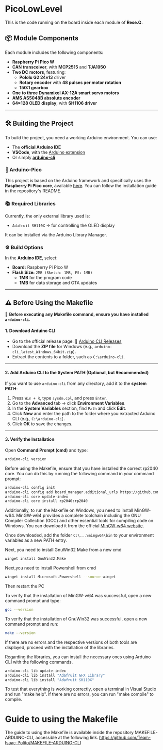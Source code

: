 # PicoLowLevel

This is the code running on the board inside each module of **Rese.Q**.

## 📦 Module Components

Each module includes the following components:

- **Raspberry Pi Pico W**
- **CAN transceiver**, with **MCP2515** and **TJA1050**
- **Two DC motors**, featuring:
  - **Pololu G2 24v13** driver
  - **Rotary encoder** with **48 pulses per motor rotation**
  - **150:1 gearbox**
- **One to three Dynamixel AX-12A smart servo motors**
- **AMS AS5048B absolute encoder**
- **64×128 OLED display**, with **SH1106 driver**

---

## 🛠️ Building the Project

To build the project, you need a working Arduino environment. You can use:

- The **official Arduino IDE**
- **VSCode**, with the [Arduino extension](https://github.com/microsoft/vscode-arduino)
- Or simply **[arduino-cli](https://github.com/arduino/arduino-cli)**

### 📌 Arduino-Pico

This project is based on the Arduino framework and specifically uses the **Raspberry Pi Pico core**, available [here](https://github.com/earlephilhower/arduino-pico). You can follow the installation guide in the repository's README.

### 📚 Required Libraries

Currently, the only external library used is:

- `Adafruit SH110X` → for controlling the OLED display

It can be installed via the Arduino Library Manager.

### ⚙️ Build Options

In the **Arduino IDE**, select:

- **Board:** Raspberry Pi Pico W
- **Flash Size:** `2MB (Sketch: 1MB, FS: 1MB)`
  - **1MB** for the program code
  - **1MB** for data storage and OTA updates

---

## ⚠️ Before Using the Makefile

🔹 **Before executing any Makefile command, ensure you have installed `arduino-cli`.**


#### 1. Download Arduino CLI
- Go to the official release page:
  🔗 [Arduino CLI Releases](https://github.com/arduino/arduino-cli/releases)
- Download the **ZIP file** for Windows (e.g., `arduino-cli_latest_Windows_64bit.zip`).
- Extract the contents to a folder, such as `C:\arduino-cli`.

---

#### 2. Add Arduino CLI to the System PATH (Optional, but Recommended)
If you want to use `arduino-cli` from any directory, add it to the **system PATH**:

1. Press `Win + R`, type `sysdm.cpl`, and press `Enter`.
2. Go to the **Advanced** tab → click **Environment Variables**.
3. In the **System Variables** section, find `Path` and click **Edit**.
4. Click **New** and enter the path to the folder where you extracted Arduino CLI (e.g., `C:\arduino-cli`).
5. Click **OK** to save the changes.

---

####  3. Verify the Installation
Open **Command Prompt (cmd)** and type:
```bash
arduino-cli version
```


Before using the Makefile, ensure that you have installed the correct rp2040 core. You can do this by running the following command in your command prompt:

```bash
arduino-cli config init
arduino-cli config add board_manager.additional_urls https://github.com/earlephilhower/arduino-pico/releases/download/global/package_rp2040_index.json
arduino-cli core update-index
arduino-cli core install rp2040:rp2040
```

Additionally, to run the Makefile on Windows, you need to install MinGW-w64. MinGW-w64 provides a complete toolchain including the GNU Compiler Collection (GCC) and other essential tools for compiling code on Windows. You can download it from the official [ MinGW-w64 website](https://github.com/niXman/mingw-builds-binaries/releases).

Once downloaded, add the folder
`C:\...\mingw64\bin`
to your environment variables as a new PATH entry.


Next, you need to install GnuWin32 Make from a new cmd

```bash
winget install GnuWin32.Make
```

Next,you need to install Powershell from cmd

```bash
winget install Microsoft.Powershell --source winget
```

Then restart the PC


To verify that the installation of MinGW-w64 was successful, open a new command prompt and type:

```bash
gcc --version
```

To verify that the installation of GnuWin32 was successful, open a new command prompt and run:

```bash
make --version
```
If there are no errors and the respective versions of both tools are displayed, proceed with the installation of the libraries.

Regarding the libraries, you can install the necessary ones using Arduino CLI with the following commands.


```bash
arduino-cli lib update-index
arduino-cli lib install "Adafruit GFX Library"
arduino-cli lib install "Adafruit SH110X"
```
To test that everything is working correctly, open a terminal in Visual Studio and run "make help". If there are no errors, you can run "make compile" to compile.

# Guide to using the Makefile
The guide to using the Makefile is available inside the repository MAKEFILE-ARDUINO-CLI, accessible at the following link.
https://github.com/Team-Isaac-Polito/MAKEFILE-ARDUINO-CLI